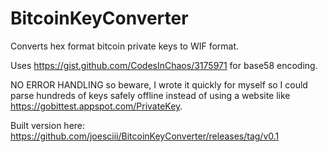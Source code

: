 # BitcoinKeyConverter
Converts hex format bitcoin private keys to WIF format.

Uses https://gist.github.com/CodesInChaos/3175971 for base58 encoding.

NO ERROR HANDLING so beware, I wrote it quickly for myself so I could parse hundreds of keys safely offline instead of using a website like https://gobittest.appspot.com/PrivateKey.

Built version here:
https://github.com/joesciii/BitcoinKeyConverter/releases/tag/v0.1



